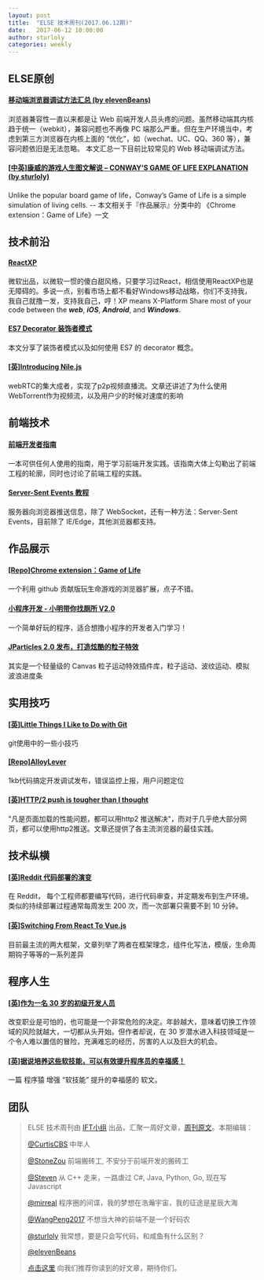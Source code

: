 ```yaml
---
layout: post
title:  "ELSE 技术周刊(2017.06.12期)"
date:   2017-06-12 10:00:00
author: sturloly
categories: weekly
---
```


## ELSE原创

#### [移动端浏览器调试方法汇总 (by elevenBeans)](http://elevenbeans.github.io/2017/06/06/%E7%A7%BB%E5%8A%A8%E7%AB%AF%E6%B5%8F%E8%A7%88%E5%99%A8%E8%B0%83%E8%AF%95%E6%96%B9%E6%B3%95%E6%B1%87%E6%80%BB/)
浏览器兼容性一直以来都是让 Web 前端开发人员头疼的问题。虽然移动端其内核趋于统一（webkit），兼容问题也不再像 PC 端那么严重。但在生产环境当中，考虑到第三方浏览器在内核上面的 “优化”，如（wechat、UC、QQ、360 等），兼容问题依旧是无法忽略。
本文汇总一下目前比较常见的 Web 移动端调试方法。

#### [[中英]康威的游戏人生图文解说 – CONWAY’S GAME OF LIFE EXPLANATION (by sturloly)](https://www.sturloly.com/2017/06/12/%E5%90%AC%E8%AF%91conways-game-of-life-is-sample-game-by-john-conway/)
Unlike the popular board game of life，Conway’s Game of Life is a simple simulation of living cells.
  -- 本文相关于『作品展示』分类中的 《Chrome extension：Game of Life》一文

## 技术前沿
#### [ReactXP](https://microsoft.github.io/reactxp/)
微软出品，以微软一惯的傻白甜风格，只要学习过React，相信使用ReactXP也是无障碍的。多说一点，别看市场上都不看好Windows移动战略，你们不支持我，我自己就撸一发，支持我自己，哼！XP means X-Platform  Share most of your code between the ***web***, ***iOS***, ***Android***, and ***Windows***.

#### [ES7 Decorator 装饰者模式](http://taobaofed.org/blog/2015/11/16/es7-decorator/)
本文分享了装饰者模式以及如何使用 ES7 的 decorator 概念。

#### [[英]Introducing Nile.js](https://hackernoon.com/introducing-nile-js-81d83a31cfe3)
webRTC的集大成者，实现了p2p视频直播流。文章还讲述了为什么使用WebTorrent作为视频流，以及用户少的时候对速度的影响

## 前端技术
#### [前端开发者指南](https://github.com/xitu/front-end-handbook-2017)
一本可供任何人使用的指南，用于学习前端开发实践。该指南大体上勾勒出了前端工程的轮廓，同时也讨论了前端工程的实践。

#### [Server-Sent Events 教程](http://www.ruanyifeng.com/blog/2017/05/server-sent_events.html)
服务器向浏览器推送信息，除了 WebSocket，还有一种方法：Server-Sent Events，目前除了 IE/Edge，其他浏览器都支持。


## 作品展示
#### [[Repo]Chrome extension：Game of Life](https://github.com/yuanchuan/game-of-life)
一个利用 github 贡献版玩生命游戏的浏览器扩展，点子不错。

#### [小程序开发 - 小明带你找厕所 V2.0](https://juejin.im/entry/5934d00eb123db00642591a9)
一个简单好玩的程序，适合想撸小程序的开发者入门学习！

#### [JParticles 2.0 发布，打造炫酷的粒子特效](https://segmentfault.com/a/1190000009707074)
其实是一个轻量级的 Canvas 粒子运动特效插件库，粒子运动、波纹运动、模拟波浪进度条

## 实用技巧
#### [[英]Little Things I Like to Do with Git](https://csswizardry.com/2017/05/little-things-i-like-to-do-with-git/)
git使用中的一些小技巧

#### [[Repo]AlloyLever](https://github.com/AlloyTeam/AlloyLever)
1kb代码搞定开发调试发布，错误监控上报，用户问题定位

#### [[英]HTTP/2 push is tougher than I thought](https://jakearchibald.com/2017/h2-push-tougher-than-i-thought/)
"凡是页面加载的性能问题，都可以用http2 推送解决"，而对于几乎绝大部分网页，都可以使用http2推送。文章还提供了各主流浏览器的最佳实践。

## 技术纵横
#### [[英]Reddit 代码部署的演变](https://redditblog.com/2017/06/02/the-evolution-of-code-deploys-at-reddit/)
在 Reddit， 每个工程师都要编写代码，进行代码审查，并定期发布到生产环境。类似的持续部署过程通常每周发生 200 次，而一次部署只需要不到 10 分钟。

#### [[英]Switching From React To Vue.js](http://vuejsdevelopers.com/2017/05/28/switch-from-react-to-vue-js/)
目前最主流的两大框架，文章列举了两者在框架理念，组件化写法，模版，生命周期钩子等等的一系列差异

## 程序人生
#### [[英]作为一名 30 岁的初级开发人员](https://medium.com/@eva_trostlos/being-a-junior-developer-at-30-38309f1daee8)
改变职业是可怕的，也可能是一个非常危险的决定。年龄越大，意味着切换工作领域的风险就越大，一切都从头开始。但作者却说，在 30 岁潜水进入科技领域是一个令人难以置信的冒险，充满难忘的经历，厉害的人以及巨大的机会。

#### [[英]据说培养这些软技能，可以有效提升程序员的幸福感！](https://mp.weixin.qq.com/s?__biz=MjM5MDE0Mjc4MA==&mid=2650996151&idx=1&sn=ad64621a47c38e5b952ab671f5ae3edb&chksm=bdbf05e48ac88cf2305eea94e6fea4bd4b73ffd460ecf8aaacc19a44e6cbbaef32ffd3d2696f&scene=21#wechat_redirect)
一篇 程序猿 增强 “软技能” 提升的幸福感的 软文。


## 团队

> ELSE 技术周刊由 [IFT小组](https://github.com/CtripFE) 出品，汇聚一周好文章，[周刊原文](https://zhuanlan.zhihu.com/p/27349942)。本期编辑：
>
> [@CurtisCBS](https://github.com/CurtisCBS) 中年人
>
> [@StoneZou](https://github.com/stoneyong) 前端搬砖工, 不安分于前端开发的搬砖工
>
> [@Steven](https://github.com/StevenX911) 从 C++ 走来，一路虐过 C#, Java, Python, Go, 现在写 Javascript
>
> [@mirreal](https://github.com/mirreal) 程序圈的间谍，我的梦想在浩瀚宇宙，我的征途是星辰大海
>
> [@WangPeng2017](https://github.com/WangPeng2017) 不想当大神的前端不是一个好码农
>
> [@sturloly](https://github.com/sturloly) 我常想，要是只会写代码，和咸鱼有什么区别？
>
> [@elevenBeans](https://github.com/elevenBeans)
>
> [点击这里](https://github.com/CtripFE/fe-weekly/issues) 向我们推荐你读到的好文章，期待你们。
